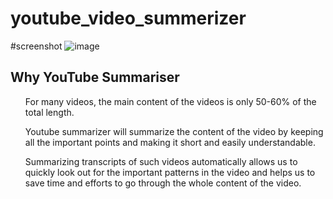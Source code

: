 # youtube_video_summerizer
#screenshot 
![image](https://github.com/RISHI70612/youtube_video_summerizer/assets/84913910/f2f515b6-33d5-43d3-9fa7-3453be6bb9fd)


## Why YouTube Summariser

<ul>For many videos, the main content of the videos is only 50-60% of the total length.</ul>

<ul>Youtube summarizer will summarize the content of the video by keeping all the important points and making it short and easily understandable.</ul>

<ul>Summarizing transcripts of such videos automatically allows us to quickly look out for the important patterns in the video and helps us to save time and efforts to go through the whole content of the video.</ul>


